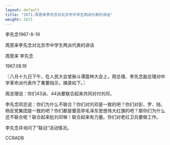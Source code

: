 ```yaml
---
layout: default
title: "2671.周恩来李先念对北京市中学生两派代表的讲话"
weight: 2671
---
```


李先念1967-8-19

周恩来李先念对北京市中学生两派代表的讲话

周恩来 李先念

1967.08.19

〖八月十九日下午，在人民大会堂揪斗谭震林大会上，周总理、李先念副总理对中学革命派代表作了重要指示。摘录如下。〗

周总理说：你们43派、44派要联合起来共同对付刘邓。

李先念同志说：你们为什么不联合？你们对刘邓是一致的吧？你们对彭、罗、陆、杨反党集团是一致的吧？你们都是要高举毛泽东思想伟大红旗的吧？那你们为什么还不联合呢？联合起来批刘邓嘛！联合起来有力量。你们对老红卫兵要做工作。

李先念并询问了“联动”活动情况。

CCRADB

